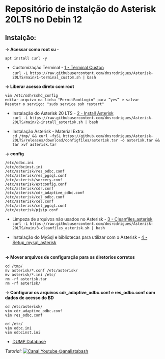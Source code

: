 # Repositório de instalção do Asterisk 20LTS no Debin 12


## Instalção:<br />

**-> Acessar como root su -**<br /> 
```
apt install curl -y
```

- Customização Terminal - [1 - Terminal Custon](1-terminal_custom.sh)<br />
``` curl -L https://raw.githubusercontent.com/dnsrodrigues/Asterisk-20LTS/main/1-terminal_custom.sh | bash ```<br />

**-> Liberar acesso direto com root**<br /> 
```
vim /etc/ssh/sshd_config
editar arquivo na linha "PermitRootLogin" para “yes” e salvar
Resetar o serviço: "sudo service ssh restart"
```

- Instalação do Asterisk 20 LTS - [2 - Install Asterisk](2-install_asterisk.sh)<br />
``` curl -L https://raw.githubusercontent.com/dnsrodrigues/Asterisk-20LTS/main/2-install_asterisk.sh | bash ```

- Instalação Asterisk - Material Extra:<br />
``` cd /tmp/ && curl -fsSL https://github.com/dnsrodrigues/Asterisk-20LTS/releases/download/configfiles/asterisk.tar -o asterisk.tar && tar xvf asterisk.tar ```

**-> config**<br /> 
```
/etc/odbc.ini
/etc/odbcinst.ini
/etc/asterisk/res_odbc.conf
/etc/asterisk/res_pgsql.conf
/etc/asterisk/sorcery.conf
/etc/asterisk/extconfig.conf
/etc/asterisk/cdr.conf
/etc/asterisk/cdr_adaptive_odbc.conf
/etc/asterisk/cel_odbc.conf
/etc/asterisk/cel.conf
/etc/asterisk/cel_pgsql.conf
/etc/asterisk/pjsip.conf
```

- Limpeza de arquivos não usados no Asterisk - [3 - Cleanfiles_asterisk](3-cleanfiles_asterisk.sh)<br />
``` curl -L https://raw.githubusercontent.com/dnsrodrigues/Asterisk-20LTS/main/3-cleanfiles_asterisk.sh | bash ```

- Instalação do MySql e bibliotecas para utilizar com o Asterisk - [4 - Setup_mysql_asterisk](4-setup_mysql_asterisk.sh)<br /><br />

**-> Mover arquivos de configuração para os diretorios corretos**<br /> 
```
cd /tmp/
mv asterisk/*.conf /etc/asterisk/
mv asterisk/*.ini /etc/
rm -rf asterisk.tar
rm -rf asterisk/
```

**-> Configurar os arquivos cdr_adaptive_odbc.conf e res_odbc.conf com dados de acesso do BD**<br /> 
```
cd /etc/asterisk/
vim cdr_adaptive_odbc.conf
vim res_odbc.conf

cd /etc/
vim odbc.ini
vim odbcinst.ini
```


- [DUMP Database](sql/dump-mysql.sql)<br />


*Tutorial:* [![Canal Youtube @analistabash](https://www.bashtech.com.br/youtube_button_icon_151827_96x.png)](https://www.youtube.com/watch?v=2otkd-7HGk0&list=PLk0v4L7lcjDfcKUxIDybvuKTgDuaR31Kn)

